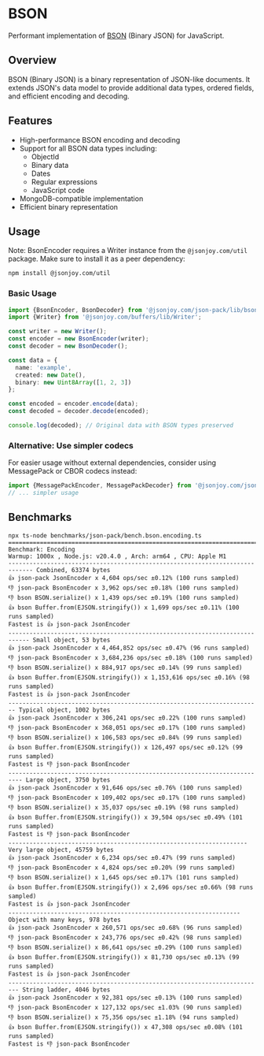 # BSON

Performant implementation of [BSON][bson] (Binary JSON) for JavaScript.

[bson]: https://bsonspec.org/

## Overview

BSON (Binary JSON) is a binary representation of JSON-like documents. It extends JSON's data model to provide additional data types, ordered fields, and efficient encoding and decoding.

## Features

- High-performance BSON encoding and decoding
- Support for all BSON data types including:
  - ObjectId
  - Binary data
  - Dates
  - Regular expressions
  - JavaScript code
- MongoDB-compatible implementation
- Efficient binary representation

## Usage

Note: BsonEncoder requires a Writer instance from the `@jsonjoy.com/util` package. Make sure to install it as a peer dependency:

```bash
npm install @jsonjoy.com/util
```

### Basic Usage

```ts
import {BsonEncoder, BsonDecoder} from '@jsonjoy.com/json-pack/lib/bson';
import {Writer} from '@jsonjoy.com/buffers/lib/Writer';

const writer = new Writer();
const encoder = new BsonEncoder(writer);
const decoder = new BsonDecoder();

const data = {
  name: 'example',
  created: new Date(),
  binary: new Uint8Array([1, 2, 3])
};

const encoded = encoder.encode(data);
const decoded = decoder.decode(encoded);

console.log(decoded); // Original data with BSON types preserved
```

### Alternative: Use simpler codecs

For easier usage without external dependencies, consider using MessagePack or CBOR codecs instead:

```ts
import {MessagePackEncoder, MessagePackDecoder} from '@jsonjoy.com/json-pack/lib/msgpack';
// ... simpler usage
```


## Benchmarks

```
npx ts-node benchmarks/json-pack/bench.bson.encoding.ts
=============================================================================== Benchmark: Encoding
Warmup: 1000x , Node.js: v20.4.0 , Arch: arm64 , CPU: Apple M1
----------------------------------------------------------------------------- Combined, 63374 bytes
👍 json-pack JsonEncoder x 4,604 ops/sec ±0.12% (100 runs sampled)
👎 json-pack BsonEncoder x 3,962 ops/sec ±0.18% (100 runs sampled)
👎 bson BSON.serialize() x 1,439 ops/sec ±0.19% (100 runs sampled)
👍 bson Buffer.from(EJSON.stringify()) x 1,699 ops/sec ±0.11% (100 runs sampled)
Fastest is 👍 json-pack JsonEncoder
---------------------------------------------------------------------------- Small object, 53 bytes
👍 json-pack JsonEncoder x 4,464,852 ops/sec ±0.47% (96 runs sampled)
👎 json-pack BsonEncoder x 3,684,236 ops/sec ±0.18% (100 runs sampled)
👎 bson BSON.serialize() x 884,917 ops/sec ±0.14% (99 runs sampled)
👍 bson Buffer.from(EJSON.stringify()) x 1,153,616 ops/sec ±0.16% (98 runs sampled)
Fastest is 👍 json-pack JsonEncoder
------------------------------------------------------------------------ Typical object, 1002 bytes
👍 json-pack JsonEncoder x 306,241 ops/sec ±0.22% (100 runs sampled)
👎 json-pack BsonEncoder x 368,051 ops/sec ±0.17% (100 runs sampled)
👎 bson BSON.serialize() x 106,583 ops/sec ±0.84% (99 runs sampled)
👍 bson Buffer.from(EJSON.stringify()) x 126,497 ops/sec ±0.12% (99 runs sampled)
Fastest is 👎 json-pack BsonEncoder
-------------------------------------------------------------------------- Large object, 3750 bytes
👍 json-pack JsonEncoder x 91,646 ops/sec ±0.76% (100 runs sampled)
👎 json-pack BsonEncoder x 109,402 ops/sec ±0.17% (100 runs sampled)
👎 bson BSON.serialize() x 35,037 ops/sec ±0.19% (98 runs sampled)
👍 bson Buffer.from(EJSON.stringify()) x 39,504 ops/sec ±0.49% (101 runs sampled)
Fastest is 👎 json-pack BsonEncoder
-------------------------------------------------------------------- Very large object, 45759 bytes
👍 json-pack JsonEncoder x 6,234 ops/sec ±0.47% (99 runs sampled)
👎 json-pack BsonEncoder x 4,824 ops/sec ±0.20% (99 runs sampled)
👎 bson BSON.serialize() x 1,645 ops/sec ±0.17% (101 runs sampled)
👍 bson Buffer.from(EJSON.stringify()) x 2,696 ops/sec ±0.66% (98 runs sampled)
Fastest is 👍 json-pack JsonEncoder
------------------------------------------------------------------ Object with many keys, 978 bytes
👍 json-pack JsonEncoder x 260,571 ops/sec ±0.68% (96 runs sampled)
👎 json-pack BsonEncoder x 243,776 ops/sec ±0.42% (98 runs sampled)
👎 bson BSON.serialize() x 86,641 ops/sec ±0.29% (100 runs sampled)
👍 bson Buffer.from(EJSON.stringify()) x 81,730 ops/sec ±0.13% (99 runs sampled)
Fastest is 👍 json-pack JsonEncoder
------------------------------------------------------------------------- String ladder, 4046 bytes
👍 json-pack JsonEncoder x 92,381 ops/sec ±0.13% (100 runs sampled)
👎 json-pack BsonEncoder x 127,132 ops/sec ±1.03% (90 runs sampled)
👎 bson BSON.serialize() x 75,356 ops/sec ±1.18% (94 runs sampled)
👍 bson Buffer.from(EJSON.stringify()) x 47,308 ops/sec ±0.08% (101 runs sampled)
Fastest is 👎 json-pack BsonEncoder
```
